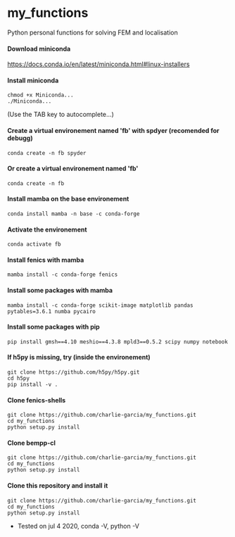 # my_functions
Python personal functions for solving FEM and localisation

#### Download miniconda
https://docs.conda.io/en/latest/miniconda.html#linux-installers

#### Install miniconda
```console
chmod +x Miniconda...
./Miniconda...
```

(Use the TAB key to autocomplete...)

#### Create a virtual environement named 'fb' with spdyer (recomended for debugg)
```console
conda create -n fb spyder
```

#### Or create a virtual environement named 'fb' 
```console
conda create -n fb 
```

#### Install mamba on the base environement
```console
conda install mamba -n base -c conda-forge
```

#### Activate the environement
```console
conda activate fb
```

#### Install fenics with mamba
```console
mamba install -c conda-forge fenics 
```

#### Install some packages with mamba
```console
mamba install -c conda-forge scikit-image matplotlib pandas pytables=3.6.1 numba pycairo
```

#### Install some packages with pip
```console
pip install gmsh==4.10 meshio==4.3.8 mpld3==0.5.2 scipy numpy notebook 
```

#### If h5py is missing, try (inside the environement)
```console
git clone https://github.com/h5py/h5py.git
cd h5py
pip install -v .
```

#### Clone fenics-shells
```console
git clone https://github.com/charlie-garcia/my_functions.git
cd my_functions
python setup.py install
```

#### Clone bempp-cl
```console
git clone https://github.com/charlie-garcia/my_functions.git
cd my_functions
python setup.py install
```

#### Clone this repository and install it
```console
git clone https://github.com/charlie-garcia/my_functions.git
cd my_functions
python setup.py install
```

* Tested on jul 4 2020, conda -V, python -V 
